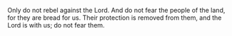 Only do not rebel against the Lord. And do not fear the people of the land, for they are bread for us. Their protection is removed from them, and the Lord is with us; do not fear them.
